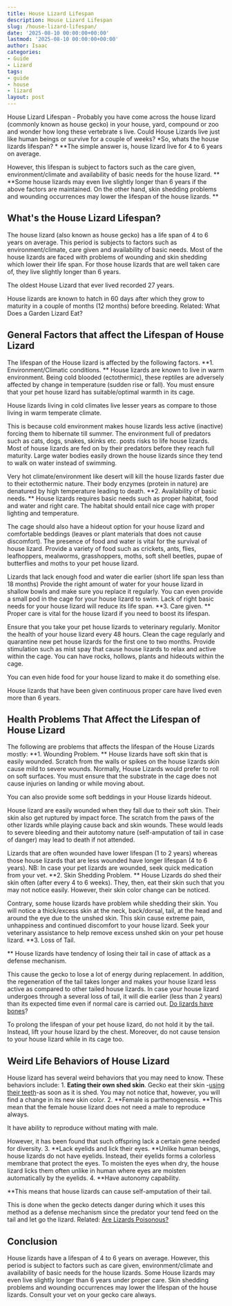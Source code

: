 ```yaml
---
title: House Lizard Lifespan
description: House Lizard Lifespan
slug: /house-lizard-lifespan/
date: '2025-08-10 00:00:00+00:00'
lastmod: '2025-08-10 00:00:00+00:00'
author: Isaac
categories:
- Guide
- Lizard
tags:
- guide
- house
- lizard
layout: post
---
```

House Lizard Lifespan - Probably you have come across the house lizard (commonly known as house gecko) in your house, yard, compound or zoo and wonder how long these vertebrate s live. Could House Lizards live just like human beings or survive for a couple of weeks? *So, whats the house lizards lifespan? * **The simple answer is, house lizard live for 4 to 6 years on average.

However, this lifespan is subject to factors such as the care given, environment/climate and availability of basic needs for the house lizard. ** **Some house lizards may even live slightly longer than 6 years if the above factors are maintained. On the other hand, skin shedding problems and wounding occurrences may lower the lifespan of the house lizards. **

##  What's the House Lizard Lifespan?

The house lizard (also known as house gecko) has a life span of 4 to 6 years on average. This period is subjects to factors such as environment/climate, care given and availability of basic needs. Most of the house lizards are faced with problems of wounding and skin shedding which lower their life span. For those house lizards that are well taken care of, they live slightly longer than 6 years.

The oldest House Lizard that ever lived recorded 27 years.

House lizards are known to hatch in 60 days after which they grow to maturity in a couple of months (12 months) before breeding. Related: What Does a Garden Lizard Eat?

##  **General Factors that affect the Lifespan of House Lizard**

The lifespan of the House lizard is affected by the following factors. **1. Environment/Climatic conditions. ** House lizards are known to live in warm environment. Being cold blooded (ectothermic), these reptiles are adversely affected by change in temperature (sudden rise or fall). You must ensure that your pet house lizard has suitable/optimal warmth in its cage.

House lizards living in cold climates live lesser years as compare to those living in warm temperate climate.

This is because cold environment makes house lizards less active (inactive) forcing them to hibernate till summer. The environment full of predators such as cats, dogs, snakes, skinks etc. posts risks to life house lizards. Most of house lizards are fed on by their predators before they reach full maturity. Large water bodies easily drown the house lizards since they tend to walk on water instead of swimming.

Very hot climate/environment like desert will kill the house lizards faster due to their ectothermic nature. Their body enzymes (protein in nature) are denatured by high temperature leading to death. **2. Availability of basic needs. ** House lizards requires basic needs such as proper habitat, food and water and right care. The habitat should entail nice cage with proper lighting and temperature.

The cage should also have a hideout option for your house lizard and comfortable beddings (leaves or plant materials that does not cause discomfort). The presence of food and water is vital for the survival of house lizard. Provide a variety of food such as crickets, ants, flies, leafhoppers, mealworms, grasshoppers, moths, soft shell beetles, pupae of butterflies and moths to your pet house lizard.

Lizards that lack enough food and water die earlier (short life span less than 18 months) Provide the right amount of water for your house lizard in shallow bowls and make sure you replace it regularly. You can even provide a small pod in the cage for your house lizard to swim. Lack of right basic needs for your house lizard will reduce its life span. **3. Care given. ** Proper care is vital for the house lizard if you need to boost its lifespan.

Ensure that you take your pet house lizards to veterinary regularly. Monitor the health of your house lizard every 48 hours. Clean the cage regularly and quarantine new pet house lizards for the first one to two months. Provide stimulation such as mist spay that cause house lizards to relax and active within the cage. You can have rocks, hollows, plants and hideouts within the cage.

You can even hide food for your house lizard to make it do something else.

House lizards that have been given continuous proper care have lived even more than 6 years.

##  **Health Problems That Affect the Lifespan of House Lizard**

The following are problems that affects the lifespan of the House Lizards mostly: **1. Wounding Problem. ** House lizards have soft skin that is easily wounded. Scratch from the walls or spikes on the house lizards skin cause mild to severe wounds. Normally, House Lizards would prefer to roll on soft surfaces. You must ensure that the substrate in the cage does not cause injuries on landing or while moving about.

You can also provide some soft beddings in your House lizards hideout.

House lizard are easily wounded when they fall due to their soft skin. Their skin also get ruptured by impact force. The scratch from the paws of the other lizards while playing cause back and skin wounds. These would leads to severe bleeding and their autotomy nature (self-amputation of tail in case of danger) may lead to death if not attended.

Lizards that are often wounded have lower lifespan (1 to 2 years) whereas those house lizards that are less wounded have longer lifespan (4 to 6 years). NB: In case your pet lizards are wounded, seek quick medication from your vet. **2. Skin Shedding Problem. ** House Lizards do shed their skin often (after every 4 to 6 weeks). They, then, eat their skin such that you may not notice easily. However, their skin color change can be noticed.

Contrary, some house lizards have problem while shedding their skin. You will notice a thick/excess skin at the neck, back/dorsal, tail, at the head and around the eye due to the unshed skin. This skin cause extreme pain, unhappiness and continued discomfort to your house lizard. Seek your veterinary assistance to help remove excess unshed skin on your pet house lizard. **3. Loss of Tail.

** House lizards have tendency of losing their tail in case of attack as a defense mechanism.

This cause the gecko to lose a lot of energy during replacement. In addition, the regeneration of the tail takes longer and makes your house lizard less active as compared to other tailed house lizards. In case your house lizard undergoes through a several loss of tail, it will die earlier (less than 2 years) than its expected time even if normal care is carried out. [Do lizards have bones](https://pestpolicy.com/do-lizards-have-bones/)?

To prolong the lifespan of your pet house lizard, do not hold it by the tail. Instead, lift your house lizard by the chest. Moreover, do not cause tension to your house lizard while in its cage too.

##  Weird Life Behaviors of House Lizard

House lizard has several weird behaviors that you may need to know. These behaviors include: 1. **Eating their own shed skin**. Gecko eat their skin -[using their teeth](https://pestpolicy.com/do-lizards-have-teeth/)-as soon as it is shed. You may not notice that, however, you will find a change in its new skin color. 2. **Female is parthenogenesis. **This mean that the female house lizard does not need a male to reproduce always.

It have ability to reproduce without mating with male.

However, it has been found that such offspring lack a certain gene needed for diversity. 3. **Lack eyelids and lick their eyes. **Unlike human beings, house lizards do not have eyelids. Instead, their eyelids forms a colorless membrane that protect the eyes. To moisten the eyes when dry, the house lizard licks them often unlike in human where eyes are moisten automatically by the eyelids. 4. **Have autonomy capability.

**This means that house lizards can cause self-amputation of their tail.

This is done when the gecko detects danger during which it uses this method as a defense mechanism since the predator your tend feed on the tail and let go the lizard. Related: [Are Lizards Poisonous? ](https://pestpolicy.com/are-lizards-poisonous/)

##  Conclusion

House lizards have a lifespan of 4 to 6 years on average. However, this period is subject to factors such as care given, environment/climate and availability of basic needs for the house lizards. Some House lizards may even live slightly longer than 6 years under proper care. Skin shedding problems and wounding occurrences may lower the lifespan of the house lizards. Consult your vet on your gecko care always.